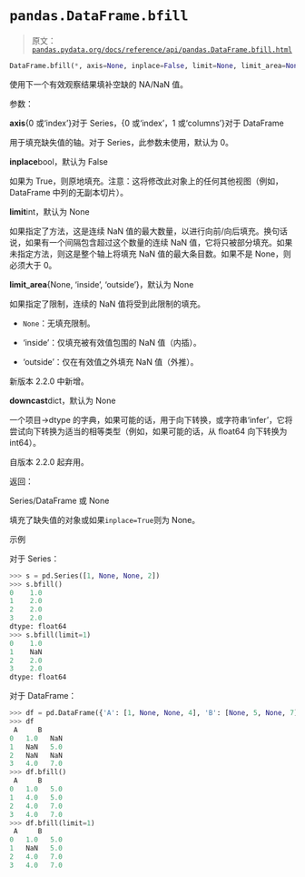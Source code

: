 # `pandas.DataFrame.bfill`

> 原文：[`pandas.pydata.org/docs/reference/api/pandas.DataFrame.bfill.html`](https://pandas.pydata.org/docs/reference/api/pandas.DataFrame.bfill.html)

```py
DataFrame.bfill(*, axis=None, inplace=False, limit=None, limit_area=None, downcast=_NoDefault.no_default)
```

使用下一个有效观察结果填补空缺的 NA/NaN 值。

参数：

**axis**{0 或‘index’}对于 Series，{0 或‘index’，1 或‘columns’}对于 DataFrame

用于填充缺失值的轴。对于 Series，此参数未使用，默认为 0。

**inplace**bool，默认为 False

如果为 True，则原地填充。注意：这将修改此对象上的任何其他视图（例如，DataFrame 中列的无副本切片）。

**limit**int，默认为 None

如果指定了方法，这是连续 NaN 值的最大数量，以进行向前/向后填充。换句话说，如果有一个间隔包含超过这个数量的连续 NaN 值，它将只被部分填充。如果未指定方法，则这是整个轴上将填充 NaN 值的最大条目数。如果不是 None，则必须大于 0。

**limit_area**{None, ‘inside’, ‘outside’}，默认为 None

如果指定了限制，连续的 NaN 值将受到此限制的填充。

+   `None`：无填充限制。

+   ‘inside’：仅填充被有效值包围的 NaN 值（内插）。

+   ‘outside’：仅在有效值之外填充 NaN 值（外推）。

新版本 2.2.0 中新增。

**downcast**dict，默认为 None

一个项目->dtype 的字典，如果可能的话，用于向下转换，或字符串‘infer’，它将尝试向下转换为适当的相等类型（例如，如果可能的话，从 float64 向下转换为 int64）。

自版本 2.2.0 起弃用。

返回：

Series/DataFrame 或 None

填充了缺失值的对象或如果`inplace=True`则为 None。

示例

对于 Series：

```py
>>> s = pd.Series([1, None, None, 2])
>>> s.bfill()
0    1.0
1    2.0
2    2.0
3    2.0
dtype: float64
>>> s.bfill(limit=1)
0    1.0
1    NaN
2    2.0
3    2.0
dtype: float64 
```

对于 DataFrame：

```py
>>> df = pd.DataFrame({'A': [1, None, None, 4], 'B': [None, 5, None, 7]})
>>> df
 A     B
0   1.0   NaN
1   NaN   5.0
2   NaN   NaN
3   4.0   7.0
>>> df.bfill()
 A     B
0   1.0   5.0
1   4.0   5.0
2   4.0   7.0
3   4.0   7.0
>>> df.bfill(limit=1)
 A     B
0   1.0   5.0
1   NaN   5.0
2   4.0   7.0
3   4.0   7.0 
```
